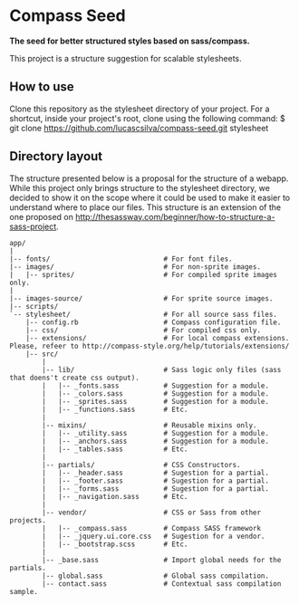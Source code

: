 # Compass Seed
**The seed for better structured styles based on sass/compass.**

This project is a structure suggestion for scalable stylesheets.


## How to use

Clone this repository as the stylesheet directory of your project. For a shortcut, inside your project's root, clone using the following command:
    $ git clone https://github.com/lucascsilva/compass-seed.git stylesheet


## Directory layout

The structure presented below is a proposal for the structure of a webapp. While this project only brings structure to the stylesheet directory, we decided to show it on the scope where it could be used to make it easier to understand where to place our files.
This structure is an extension of the one proposed on http://thesassway.com/beginner/how-to-structure-a-sass-project.

    app/
    |
    |-- fonts/                            # For font files.
    |-- images/                           # For non-sprite images.
    |   |-- sprites/                      # For compiled sprite images only.
    |   
    |-- images-source/                    # For sprite source images.
    |-- scripts/
    `-- stylesheet/                       # For all source sass files.
        |-- config.rb                     # Compass configuration file.
        |-- css/                          # For compiled css only.
        |-- extensions/                   # For local compass extensions. Please, refeer to http://compass-style.org/help/tutorials/extensions/
        |-- src/
            |
            |-- lib/                      # Sass logic only files (sass that doens't create css output).
            |   |-- _fonts.sass           # Suggestion for a module.
            |   |-- _colors.sass          # Suggestion for a module.
            |   |-- _sprites.sass         # Suggestion for a module.
            |   |-- _functions.sass       # Etc.
            |
            |-- mixins/                   # Reusable mixins only.
            |   |-- _utility.sass         # Suggestion for a module.
            |   |-- _anchors.sass         # Suggestion for a module.
            |   |-- _tables.sass          # Etc.
            |   
            |-- partials/                 # CSS Constructors.
            |   |-- _header.sass          # Sugestion for a partial.
            |   |-- _footer.sass          # Sugestion for a partial.
            |   |-- _forms.sass           # Sugestion for a partial.
            |   |-- _navigation.sass      # Etc.
            |   
            |-- vendor/                   # CSS or Sass from other projects.
            |   |-- _compass.sass         # Compass SASS framework
            |   |-- _jquery.ui.core.css   # Sugestion for a vendor.
            |   |-- _bootstrap.scss       # Etc.
            |
            |-- _base.sass                # Import global needs for the partials.
            |-- global.sass               # Global sass compilation.
            |-- contact.sass              # Contextual sass compilation sample.